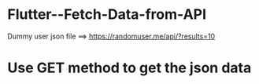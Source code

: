 # Flutter--Fetch-Data-from-API
Dummy user json file ==> https://randomuser.me/api/?results=10
# Use GET method to get the json data
